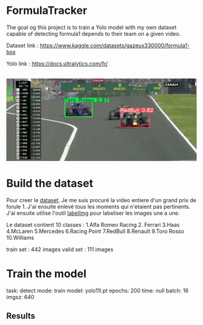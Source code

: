 

# FormulaTracker

The goal og this project is to train a Yolo model with my own dataset capable of detecting formula1 depends to their team on a given video.

Dataset link : https://www.kaggle.com/datasets/gazeux330000/formula1-box

Yolo link : https://docs.ultralytics.com/fr/

<br>



<div align="center">
<img src="assets/f1_gif_1.gif" alt="Demo du projet" width="600"/>
</div>


# Build the dataset

Pour creer le [dataset](https://www.kaggle.com/datasets/gazeux330000/formula1-box). Je me suis procuré la video entiere d'un grand prix de forule 1. J'ai ensuite enlevé tous les moments qui n'etaient pas pertinents.
J'ai ensuite utilise l'outil [labelImg](https://github.com/HumanSignal/labelImg) pour labeliser les images une a une.

Le dataset contient 10 classes : 
1.Alfa Romeo Racing
2. Ferrari
3.Haas
4.McLaren
5.Mercedes
6.Racing Point
7.RedBull
8.Renault
9.Toro Rosso
10.Williams

train set : 442 images
valid set : 111 images


# Train the model

task: detect
mode: train
model: yolo11l.pt
epochs: 200
time: null
batch: 16
imgsz: 640

## Results




